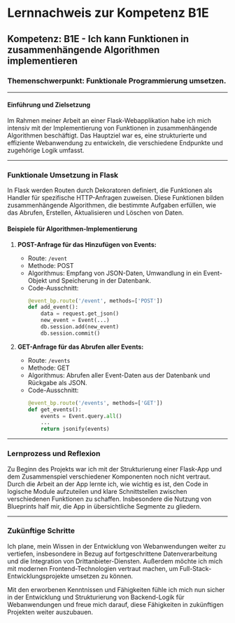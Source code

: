 # Lernnachweis zur Kompetenz B1E

## Kompetenz: B1E - Ich kann Funktionen in zusammenhängende Algorithmen implementieren

### Themenschwerpunkt: Funktionale Programmierung umsetzen.

---

#### Einführung und Zielsetzung

Im Rahmen meiner Arbeit an einer Flask-Webapplikation habe ich mich intensiv mit der Implementierung von Funktionen in zusammenhängende Algorithmen beschäftigt. Das Hauptziel war es, eine strukturierte und effiziente Webanwendung zu entwickeln, die verschiedene Endpunkte und zugehörige Logik umfasst.

---

### Funktionale Umsetzung in Flask

In Flask werden Routen durch Dekoratoren definiert, die Funktionen als Handler für spezifische HTTP-Anfragen zuweisen. Diese Funktionen bilden zusammenhängende Algorithmen, die bestimmte Aufgaben erfüllen, wie das Abrufen, Erstellen, Aktualisieren und Löschen von Daten.

#### Beispiele für Algorithmen-Implementierung

1. **POST-Anfrage für das Hinzufügen von Events:**
   - Route: `/event`
   - Methode: POST
   - Algorithmus: Empfang von JSON-Daten, Umwandlung in ein Event-Objekt und Speicherung in der Datenbank.
   - Code-Ausschnitt:
     ```python
     @event_bp.route('/event', methods=['POST'])
     def add_event():
         data = request.get_json()
         new_event = Event(...)
         db.session.add(new_event)
         db.session.commit()
     ```

2. **GET-Anfrage für das Abrufen aller Events:**
   - Route: `/events`
   - Methode: GET
   - Algorithmus: Abrufen aller Event-Daten aus der Datenbank und Rückgabe als JSON.
   - Code-Ausschnitt:
     ```python
     @event_bp.route('/events', methods=['GET'])
     def get_events():
         events = Event.query.all()
         ...
         return jsonify(events)
     ```

---

### Lernprozess und Reflexion

Zu Beginn des Projekts war ich mit der Strukturierung einer Flask-App und dem Zusammenspiel verschiedener Komponenten noch nicht vertraut. Durch die Arbeit an der App lernte ich, wie wichtig es ist, den Code in logische Module aufzuteilen und klare Schnittstellen zwischen verschiedenen Funktionen zu schaffen. Insbesondere die Nutzung von Blueprints half mir, die App in übersichtliche Segmente zu gliedern.

---

### Zukünftige Schritte

Ich plane, mein Wissen in der Entwicklung von Webanwendungen weiter zu vertiefen, insbesondere in Bezug auf fortgeschrittene Datenverarbeitung und die Integration von Drittanbieter-Diensten. Außerdem möchte ich mich mit modernen Frontend-Technologien vertraut machen, um Full-Stack-Entwicklungsprojekte umsetzen zu können.

Mit den erworbenen Kenntnissen und Fähigkeiten fühle ich mich nun sicher in der Entwicklung und Strukturierung von Backend-Logik für Webanwendungen und freue mich darauf, diese Fähigkeiten in zukünftigen Projekten weiter auszubauen.
